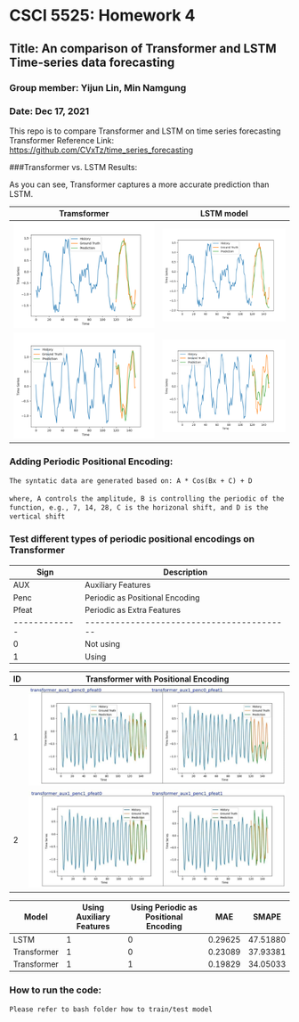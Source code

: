 # CSCI 5525: Homework 4
## Title: An comparison of Transformer and LSTM Time-series data forecasting
### Group member: Yijun Lin, Min Namgung
### Date: Dec 17, 2021


This repo is to compare Transformer and LSTM on time series forecasting
Transformer Reference Link: https://github.com/CVxTz/time_series_forecasting


###Transformer vs. LSTM Results:

As you can see, Transformer captures a more accurate prediction than LSTM.

| Tramsformer     | LSTM model
|------------- | -------------
|![1](res_readme/T_1.png)| ![2](res_readme/LSTM_1.png)
|![3](res_readme/T_2.png)| ![4](res_readme/LSTM_2.png)


### Adding Periodic Positional Encoding:

    The syntatic data are generated based on: A * Cos(Bx + C) + D

    where, A controls the amplitude, B is controlling the periodic of the function, e.g., 7, 14, 28, C is the horizonal shift, and D is the vertical shift



### Test different types of periodic positional encodings on Transformer


| Sign  | Description
|------------- | -------------
|AUX| Auxiliary Features
|Penc| Periodic as Positional Encoding
|Pfeat| Periodic as Extra Features|   
------------- | -----------------------------------------
|0| Not using
|1| Using


|ID    | Transformer with Positional Encoding    |
|------------- |------------- |
|1|![5](res_readme/t_p_5.png)|
|2|![6](res_readme/t_p_6.png)|


Model| Using Auxiliary Features | Using Periodic as Positional Encoding | MAE | SMAPE
|------------- |------------- |------------- |------------- |------------- |
|LSTM|1|0|0.29625|47.51880
|Transformer|1|0|0.23089|37.93381
|Transformer|1|1|0.19829|34.05033




### How to run the code:

    Please refer to bash folder how to train/test model


